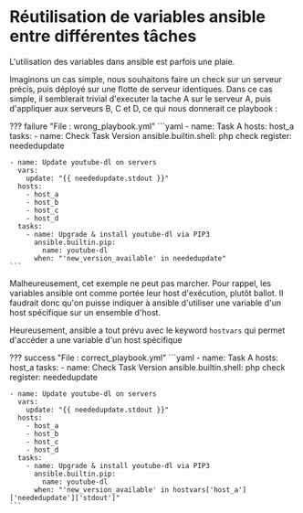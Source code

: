 # Réutilisation de variables ansible entre différentes tâches

L'utilisation des variables dans ansible est parfois une plaie.

Imaginons un cas simple, nous souhaitons faire un check sur un serveur précis, puis déployé sur une flotte de serveur identiques. Dans ce cas simple, il semblerait trivial d'executer la tache A sur le serveur A, puis d'appliquer aux serveurs B, C et D, ce qui nous donnerait ce playbook :

??? failure "File : wrong_playbook.yml"
	```yaml
	- name: Task A
	  hosts: host_a
	  tasks:
		- name: Check Task Version
		  ansible.builtin.shell: php check
		  register: neededupdate

	- name: Update youtube-dl on servers
	  vars:
		update: "{{ neededupdate.stdout }}"
	  hosts:
		- host_a
		- host_b
		- host_c
		- host_d
	  tasks:
		- name: Upgrade & install youtube-dl via PIP3
		  ansible.builtin.pip:
			name: youtube-dl
		  when: "'new_version_available' in neededupdate"
	```

Malheureusement, cet exemple ne peut pas marcher. Pour rappel, les variables ansible ont comme portée leur host d'exécution, plutôt ballot. Il faudrait donc qu'on puisse indiquer à ansible d'utiliser une variable d'un host spécifique sur un ensemble d'host.

Heureusement, ansible a tout prévu avec le keyword `hostvars` qui permet d'accéder a une variable d'un host spécifique

??? success "File : correct_playbook.yml"
	```yaml
	- name: Task A
	  hosts: host_a
	  tasks:
		- name: Check Task Version
		  ansible.builtin.shell: php check
		  register: neededupdate

	- name: Update youtube-dl on servers
	  vars:
		update: "{{ neededupdate.stdout }}"
	  hosts:
		- host_a
		- host_b
		- host_c
		- host_d
	  tasks:
		- name: Upgrade & install youtube-dl via PIP3
		  ansible.builtin.pip:
			name: youtube-dl
		  when: "'new_version_available' in hostvars['host_a']['neededupdate']['stdout']"
	```

